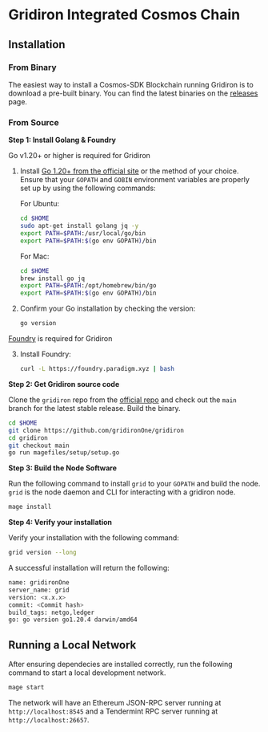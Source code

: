 # Gridiron Integrated Cosmos Chain

## Installation

### From Binary

The easiest way to install a Cosmos-SDK Blockchain running Gridiron is to download a pre-built binary. You can find the latest binaries on the [releases](https://github.com/gridiron/releases) page.

### From Source

**Step 1: Install Golang & Foundry**

Go v1.20+ or higher is required for Gridiron

1. Install [Go 1.20+ from the official site](https://go.dev/dl/) or the method of your choice. Ensure that your `GOPATH` and `GOBIN` environment variables are properly set up by using the following commands:

   For Ubuntu:

   ```sh
   cd $HOME
   sudo apt-get install golang jq -y
   export PATH=$PATH:/usr/local/go/bin
   export PATH=$PATH:$(go env GOPATH)/bin
   ```

   For Mac:

   ```sh
   cd $HOME
   brew install go jq
   export PATH=$PATH:/opt/homebrew/bin/go
   export PATH=$PATH:$(go env GOPATH)/bin
   ```

2. Confirm your Go installation by checking the version:

   ```sh
   go version
   ```

[Foundry](https://book.getfoundry.sh/getting-started/installation) is required for Gridiron

3. Install Foundry:
   ```sh
   curl -L https://foundry.paradigm.xyz | bash
   ```

**Step 2: Get Gridiron source code**

Clone the `gridiron` repo from the [official repo](https://github.com/gridironOne/gridiron/) and check
out the `main` branch for the latest stable release.
Build the binary.

```bash
cd $HOME
git clone https://github.com/gridironOne/gridiron
cd gridiron
git checkout main
go run magefiles/setup/setup.go
```

**Step 3: Build the Node Software**

Run the following command to install `grid` to your `GOPATH` and build the node. `grid` is the node daemon and CLI for interacting with a gridiron node.

```bash
mage install
```

**Step 4: Verify your installation**

Verify your installation with the following command:

```bash
grid version --long
```

A successful installation will return the following:

```bash
name: gridironOne
server_name: grid
version: <x.x.x>
commit: <Commit hash>
build_tags: netgo,ledger
go: go version go1.20.4 darwin/amd64
```

## Running a Local Network

After ensuring dependecies are installed correctly, run the following command to start a local development network.
```bash
mage start
```

The network will have an Ethereum JSON-RPC server running at `http://localhost:8545` and a Tendermint RPC server running at `http://localhost:26657`.